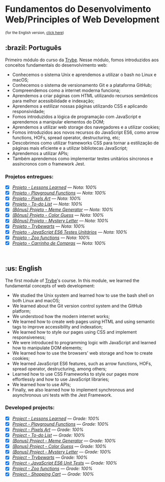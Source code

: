 # Fundamentos do Desenvolvimento Web/Principles of Web Development
<small>(for the English version, <a href="#en">click here</a>)</small>
<h2>:brazil: Português</h2>
<p>Primeiro módulo do curso da <a href="https://www.betrybe.com/">Trybe</a>. Nesse módulo, fomos introduzidos aos conceitos fundamentais do desenvolvimento web:</p>

- Conhecemos o sistema Unix e aprendemos a utilizar o bash no Linux e macOS;
- Conhecemos o sistema de versionamento Git e a plataforma GitHub;
- Compreendemos como a internet moderna funciona; 
- Aprendemos a criar páginas com HTML utilizando recursos semânticos para melhor acessibilidade e indexação;
- Aprendemos a estilizar nossas páginas utilizando CSS e aplicando responsividade;
- Fomos introduzidos a lógica de programação com JavaScript e aprendemos a manipular elementos do DOM;
- Aprendemos a utilizar web storage dos navegadores e a utilizar cookies;
- Fomos introduzidos aos novos recursos do JavaScript ES6, como arrow functions, HOFs, spread operator, destructuring, etc;
- Descobrimos como utilizar frameworks CSS para tornar a estilização de páginas mais eficiente e a utilizar bibliotecas JavaScript;
- Aprendemos a utilizar APIs;
- Também aprendemos como implementar testes unitários síncronos e assíncronos com o framework Jest.

<h3>Projetos entregues:</h3>

- [x] _[Projeto - Lessons Learned](https://github.com/raphaelalmeidamartins/project-lessons-learned) — Nota: 100%_
- [x] _[Projeto - Playground Functions](https://github.com/raphaelalmeidamartins/project-playground-functions) — Nota: 100%_
- [x] _[Projeto - Pixels Art](https://github.com/raphaelalmeidamartins/project-pixels-art) — Nota: 100%_
- [x] _[Projeto - To-do List](https://github.com/raphaelalmeidamartins/project-to-do-list) — Nota: 100%_
- [x] _[(Bônus) Projeto - Meme Generator](https://github.com/raphaelalmeidamartins/project-meme-generator) — Nota: 100%_
- [x] _[(Bônus) Projeto - Color Guess](https://github.com/raphaelalmeidamartins/project-color-guess) — Nota: 100%_
- [x] _[(Bônus) Projeto - Mystery Letter](https://github.com/raphaelalmeidamartins/project-mystery-letter) — Nota: 100%_
- [x] _[Projeto - Trybewarts](https://github.com/raphaelalmeidamartins/trybewarts) — Nota: 100%_
- [x] _[Projeto - JavaScript ES6 Testes Unitários](https://github.com/raphaelalmeidamartins/es6-unit-tests) — Nota: 100%_
- [x] _[Projeto - Zoo functions](https://github.com/raphaelalmeidamartins/zoo-functions) — Nota: 100%_
- [x] _[Projeto - Carrinho de Compras](https://github.com/raphaelalmeidamartins/shopping-cart) — Nota: 100%_

<br>

<h2 id="en">:us: English</h2>
<p>The first module of <a href="https://www.betrybe.com/">Trybe</a>'s course. In this module, we learned the fundamental concepts of web development:</p>

- We studied the Unix system and learned how to use the bash shell on both Linux and macOS;
- We learned about the Git version control system and the GitHub platform;
- We understood how the modern internet works; 
- We learned how to create web pages using HTML and using semantic tags to improve accessibility and indexation;
- We learned how to style our pages using CSS and implement responsiveness;
- We were introduced to programming logic with JavaScript and learned how to manipulate DOM elements;
- We learned how to use the browsers' web storage and how to create cookies;
- We learned JavaScript ES6 features, such as arrow functions, HOFs, spread operator, destructuring, among others;
- Learned how to use CSS Frameworks to style our pages more effortlessly and how to use JavaScript libraries;
- We learned how to use APIs;
- Finally, we also learned how to implement synchronous and asynchronous uni tests with the Jest Framework.

<h3>Developed projects:</h3>

- [x] _[Project - Lessons Learned](https://github.com/raphaelalmeidamartins/project-lessons-learned) — Grade: 100%_
- [x] _[Project - Playground Functions](https://github.com/raphaelalmeidamartins/project-playground-functions) — Grade: 100%_
- [x] _[Project - Pixels Art](https://github.com/raphaelalmeidamartins/project-pixels-art) — Grade: 100%_
- [x] _[Project - To-do List](https://github.com/raphaelalmeidamartins/project-to-do-list) — Grade: 100%_
- [x] _[(Bonus) Project - Meme Generator](https://github.com/raphaelalmeidamartins/project-meme-generator) — Grade: 100%_
- [x] _[(Bonus) Project - Color Guess](https://github.com/raphaelalmeidamartins/project-color-guess) — Grade: 100%_
- [x] _[(Bonus) Project - Mystery Letter](https://github.com/raphaelalmeidamartins/project-mystery-letter) — Grade: 100%_
- [x] _[Project - Trybewarts](https://github.com/raphaelalmeidamartins/trybewarts) — Grade: 100%_
- [x] _[Project - JavaScript ES6 Unit Tests](https://github.com/raphaelalmeidamartins/es6-unit-tests) — Grade: 100%_
- [x] _[Project - Zoo functions](https://github.com/raphaelalmeidamartins/zoo-functions) — Grade: 100%_
- [x] _[Project - Shopping Cart](https://github.com/raphaelalmeidamartins/shopping-cart) — Grade: 100%_
